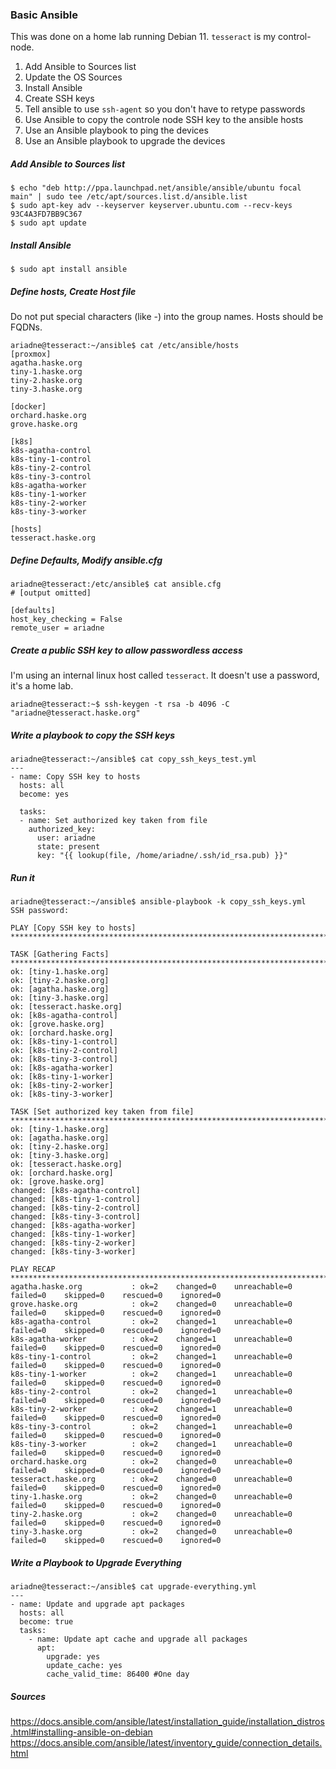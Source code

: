 ### Basic Ansible
This was done on a home lab running Debian 11. `tesseract` is my control-node.

1. Add Ansible to Sources list
1. Update the OS Sources
1. Install Ansible
1. Create SSH keys
2. Tell ansible to use `ssh-agent` so you don't have to retype passwords
1. Use Ansible to copy the controle node SSH key to the ansible hosts
1. Use an Ansible playbook to ping the devices
1. Use an Ansible playbook to upgrade the devices

##### Add Ansible to Sources list
```
$ echo "deb http://ppa.launchpad.net/ansible/ansible/ubuntu focal main" | sudo tee /etc/apt/sources.list.d/ansible.list
$ sudo apt-key adv --keyserver keyserver.ubuntu.com --recv-keys 93C4A3FD7BB9C367
$ sudo apt update
````

##### Install Ansible
```
$ sudo apt install ansible
```

##### Define hosts, Create Host file
Do not put special characters (like -) into the group names. Hosts should be FQDNs.

```
ariadne@tesseract:~/ansible$ cat /etc/ansible/hosts 
[proxmox]
agatha.haske.org
tiny-1.haske.org
tiny-2.haske.org
tiny-3.haske.org

[docker]
orchard.haske.org
grove.haske.org

[k8s]
k8s-agatha-control
k8s-tiny-1-control
k8s-tiny-2-control 
k8s-tiny-3-control
k8s-agatha-worker
k8s-tiny-1-worker
k8s-tiny-2-worker
k8s-tiny-3-worker

[hosts]
tesseract.haske.org
```

##### Define Defaults, Modify ansible.cfg
```
ariadne@tesseract:/etc/ansible$ cat ansible.cfg 
# [output omitted]

[defaults]
host_key_checking = False
remote_user = ariadne
```

##### Create a public SSH key to allow passwordless access

I'm using an internal linux host called `tesseract`. It doesn't use a password, it's a home lab.
```
ariadne@tesseract:~$ ssh-keygen -t rsa -b 4096 -C "ariadne@tesseract.haske.org"
```

##### Write a playbook to copy the SSH keys
```
ariadne@tesseract:~/ansible$ cat copy_ssh_keys_test.yml 
---
- name: Copy SSH key to hosts
  hosts: all
  become: yes

  tasks:
  - name: Set authorized key taken from file
    authorized_key:
      user: ariadne
      state: present
      key: "{{ lookup(file, /home/ariadne/.ssh/id_rsa.pub) }}"
```
##### Run it
```
ariadne@tesseract:~/ansible$ ansible-playbook -k copy_ssh_keys.yml 
SSH password: 

PLAY [Copy SSH key to hosts] ***********************************************************************************************************************************************************************************************************************************

TASK [Gathering Facts] *****************************************************************************************************************************************************************************************************************************************
ok: [tiny-1.haske.org]
ok: [tiny-2.haske.org]
ok: [agatha.haske.org]
ok: [tiny-3.haske.org]
ok: [tesseract.haske.org]
ok: [k8s-agatha-control]
ok: [grove.haske.org]
ok: [orchard.haske.org]
ok: [k8s-tiny-1-control]
ok: [k8s-tiny-2-control]
ok: [k8s-tiny-3-control]
ok: [k8s-agatha-worker]
ok: [k8s-tiny-1-worker]
ok: [k8s-tiny-2-worker]
ok: [k8s-tiny-3-worker]

TASK [Set authorized key taken from file] **********************************************************************************************************************************************************************************************************************
ok: [tiny-1.haske.org]
ok: [agatha.haske.org]
ok: [tiny-2.haske.org]
ok: [tiny-3.haske.org]
ok: [tesseract.haske.org]
ok: [orchard.haske.org]
ok: [grove.haske.org]
changed: [k8s-agatha-control]
changed: [k8s-tiny-1-control]
changed: [k8s-tiny-2-control]
changed: [k8s-tiny-3-control]
changed: [k8s-agatha-worker]
changed: [k8s-tiny-1-worker]
changed: [k8s-tiny-2-worker]
changed: [k8s-tiny-3-worker]

PLAY RECAP *****************************************************************************************************************************************************************************************************************************************************
agatha.haske.org           : ok=2    changed=0    unreachable=0    failed=0    skipped=0    rescued=0    ignored=0   
grove.haske.org            : ok=2    changed=0    unreachable=0    failed=0    skipped=0    rescued=0    ignored=0   
k8s-agatha-control         : ok=2    changed=1    unreachable=0    failed=0    skipped=0    rescued=0    ignored=0   
k8s-agatha-worker          : ok=2    changed=1    unreachable=0    failed=0    skipped=0    rescued=0    ignored=0   
k8s-tiny-1-control         : ok=2    changed=1    unreachable=0    failed=0    skipped=0    rescued=0    ignored=0   
k8s-tiny-1-worker          : ok=2    changed=1    unreachable=0    failed=0    skipped=0    rescued=0    ignored=0   
k8s-tiny-2-control         : ok=2    changed=1    unreachable=0    failed=0    skipped=0    rescued=0    ignored=0   
k8s-tiny-2-worker          : ok=2    changed=1    unreachable=0    failed=0    skipped=0    rescued=0    ignored=0   
k8s-tiny-3-control         : ok=2    changed=1    unreachable=0    failed=0    skipped=0    rescued=0    ignored=0   
k8s-tiny-3-worker          : ok=2    changed=1    unreachable=0    failed=0    skipped=0    rescued=0    ignored=0   
orchard.haske.org          : ok=2    changed=0    unreachable=0    failed=0    skipped=0    rescued=0    ignored=0   
tesseract.haske.org        : ok=2    changed=0    unreachable=0    failed=0    skipped=0    rescued=0    ignored=0   
tiny-1.haske.org           : ok=2    changed=0    unreachable=0    failed=0    skipped=0    rescued=0    ignored=0   
tiny-2.haske.org           : ok=2    changed=0    unreachable=0    failed=0    skipped=0    rescued=0    ignored=0   
tiny-3.haske.org           : ok=2    changed=0    unreachable=0    failed=0    skipped=0    rescued=0    ignored=0     
```
##### Write a Playbook to Upgrade Everything
```
ariadne@tesseract:~/ansible$ cat upgrade-everything.yml 
---
- name: Update and upgrade apt packages
  hosts: all
  become: true
  tasks:
    - name: Update apt cache and upgrade all packages
      apt:
        upgrade: yes
        update_cache: yes
        cache_valid_time: 86400 #One day
```

##### Sources

https://docs.ansible.com/ansible/latest/installation_guide/installation_distros.html#installing-ansible-on-debian
https://docs.ansible.com/ansible/latest/inventory_guide/connection_details.html
